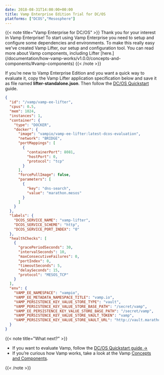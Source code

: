 ```yaml
---
date: 2018-08-31T14:00:00+00:00
title: Vamp Enterprise Edition Trial for DC/OS 
platforms: ["DCOS","Mesosphere"]
---
```


{{< note title="Vamp Enterprise for DC/OS" >}}
Thank you for your interest in Vamp Enterprise! To start using Vamp Enterprise you need to setup and configure some dependencies and environments. To make this really easy we've created Vamp Lifter, our setup and configuration tool. You can read more about Vamp components, including Lifter [here.] (/documentation/how-vamp-works/v1.0.0/concepts-and-components/#vamp-components)
{{< /note >}}

If you’re new to Vamp Enterprise Edition and you want a quick way to evaluate it, copy the Vamp Lifter application specification below and save it as file named **lifter-standalone.json**. Then follow the [DC/OS Quickstart](/documentation/installation/dcos) guide. 

```json
{
  "id": "/vamp/vamp-ee-lifter",
  "cpus": 0.5,
  "mem": 1024,
  "instances": 1,
  "container": {
    "type": "DOCKER",
    "docker": {
      "image": "vampio/vamp-ee-lifter:latest-dcos-evaluation",
      "network": "BRIDGE",
      "portMappings": [
        {
          "containerPort": 8081,
          "hostPort": 0,
          "protocol": "tcp"
        }
      ],
      "forcePullImage": false,
      "parameters": [
        {
          "key": "dns-search",
          "value": "marathon.mesos"
        }
      ]
    }
  },
  "labels": {
    "DCOS_SERVICE_NAME": "vamp-lifter",
    "DCOS_SERVICE_SCHEME": "http",
    "DCOS_SERVICE_PORT_INDEX": "0"
  },
  "healthChecks": [
    {
      "gracePeriodSeconds": 30,
      "intervalSeconds": 10,
      "maxConsecutiveFailures": 0,
      "portIndex": 0,
      "timeoutSeconds": 5,
      "delaySeconds": 15,
      "protocol": "MESOS_TCP"
    }
  ],
  "env": {
    "VAMP_EE_NAMESPACE": "vampio",
    "VAMP_EE_METADATA_NAMESPACE_TITLE": "vamp.io",
    "VAMP_PERSISTENCE_KEY_VALUE_STORE_TYPE": "vault",
    "VAMP_PERSISTENCE_KEY_VALUE_STORE_BASE_PATH": "/secret/vamp",
    "VAMP_EE_PERSISTENCE_KEY_VALUE_STORE_BASE_PATH": "/secret/vamp",
    "VAMP_PERSISTENCE_KEY_VALUE_STORE_VAULT_TOKEN": "vamp",
    "VAMP_PERSISTENCE_KEY_VALUE_STORE_VAULT_URL": "http://vault.marathon.mesos:8200"
  }
}
```
{{< note title="What next?" >}}

* If you want to evaluate Vamp, follow the [DC/OS Quickstart guide →](/documentation/installation/dcos)
* If you’re curious how Vamp works, take a look at the Vamp [Concepts and Components](/documentation/how-vamp-works/).

{{< /note >}}
